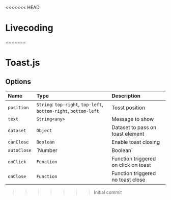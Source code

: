 <<<<<<< HEAD
# Livecoding
=======
# Toast.js

## Options

| Name        | Type                                                             | Description                          |
|:------------|:-----------------------------------------------------------------|:-------------------------------------|
| `position`  | `String`: `top-right`, `top-left`, `bottom-right`, `bottom-left` | Tosst position                       |
| `text`      | `String<any>`                                                    | Message to show                      |
| `dataset`   | `Object`                                                         | Dataset to pass on toast element     |
| `canClose`  | `Boolean`                                                        | Enable toast closing                 |
| `autoClose` | `Number                                                          | Boolean`                             |
| `onClick`   | `Function`                                                       | Function triggered on click on toast |
| `onClose`   | `Function`                                                       | Function triggered no toast close    |
>>>>>>> Initial commit
